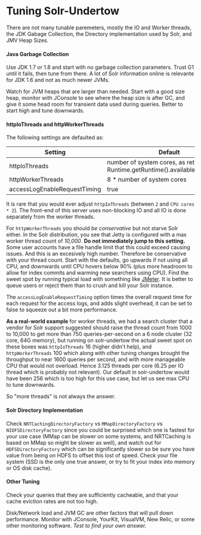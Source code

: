 Tuning Solr-Undertow
====================

There are not many tunable paremeters, mostly the IO and Worker threads, the JDK Gabage Collection, the Directory implementation used by Solr, and JMV Heap Sizes.

#### Java Garbage Collection

Use JDK 1.7 or 1.8 and start with no garbage collection parameters.  Trust G1 until it fails, then tune from there.  A lot of Solr information online is relevante for JDK 1.6 and not as much newer JVMs.

Watch for JVM heaps that are larger than needed.  Start with a good size heap, monitor with JConsole to see where the heap size is after GC, and give it some head room for transient data used during queries.  Better to start high and tune downwards.

#### httpIoThreads and httpWorkerThreads

The following settings are defaulted as:

|Setting|Default|
|---|---|
|httpIoThreads|number of system cores, as returned by Runtime.getRuntime().availableProcessors()|
|httpWorkerThreads|8 * number of system cores|
|accessLogEnableRequestTiming|true|

It is rare that you would ever adjust `httpIoThreads` (between `2` and `CPU cores * 2`).  The front-end of this server uses non-blocking IO and all IO is done separately from the worker threads. 

For `httpWorkerThreads` you should *be conservative* but not starve Solr either.  In the Solr distribution, you see that Jetty is configured with a max worker thread count of *10,000*.  **Do not immediately jump to this setting.**  Some user accounts have a file handle limit that this could exceed causing issues.  And this is an excesively high number.  Therefore be conservative with your thread count.  Start with the defaults, go upwards if not using all CPU, and downwards until CPU hovers below 90% (plus more headroom to allow for index commits and warming new searchers using CPU).  Find the sweet spot by running typical load with something like [JMeter](http://jmeter.apache.org).  It is better to queue users or reject them than to crush and kill your Solr instance.

The `accessLogEnableRequestTiming` option times the overall request time for each request for the access logs, and adds slight overhead, it can be set to false to squeeze out a bit more performance.

**As a real-world example** for worker threads, we had a search cluster that a vendor for Solr support suggested should raise the thread count from 1000 to 10,000 to get more than 750 queries-per-second on a 6 node cluster (32 core, 64G memory), but running on solr-undertow the actual sweet spot on these boxes was `httpIoThreads` 16 (higher didn't help), and `httpWorkerThreads` 100 which along with other tuning changes brought the throughput to near 1600 queries per second, and with more manageable CPU that would not overload.  Hence 3.125 threads per core (6.25 per IO thread which is probably not relevant). Our default in solr-undertow would have been 256 which is too high for this use case, but let us see max CPU to tune downwards. 

So "more threads" is not always the answer. 

#### Solr Directory Implementation

Check `NRTCachingDirectoryFactory` vs `MMapDirectoryFactory` vs `NIOFSDirectoryFactory` since you could be surprised which one is fastest for your use case (MMap can be slower on some systems, and NRTCaching is based on MMap so might be slower as well), and watch out for `HDFSDirectoryFactory` which can be significantly slower so be sure you have value from being on HDFS to offset this lost of speed. Check your file system (SSD is the only one true answer, or try to fit your index into memory or  OS disk cache).

#### Other Tuning

Check your queries that they are sufficiently cacheable, and that your cache eviction rates are not too high.  

Disk/Network load and JVM GC are other factors that will pull down performance. Monitor with JConsole, YourKit, VisualVM, New Relic, or some other monitoring software.  _Test to find your own answer._  
